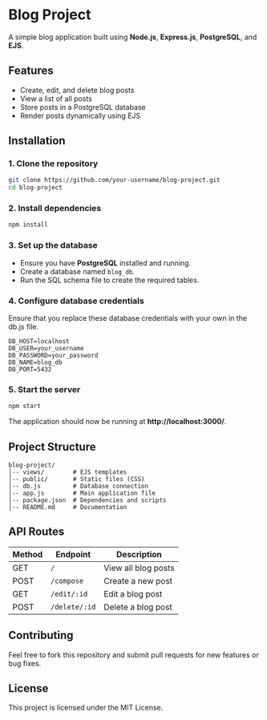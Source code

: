 # Blog Project

A simple blog application built using **Node.js**, **Express.js**, **PostgreSQL**, and **EJS**.

## Features
- Create, edit, and delete blog posts
- View a list of all posts
- Store posts in a PostgreSQL database
- Render posts dynamically using EJS

## Installation

### 1. Clone the repository
```bash
git clone https://github.com/your-username/blog-project.git
cd blog-project
```

### 2. Install dependencies
```bash
npm install
```

### 3. Set up the database
- Ensure you have **PostgreSQL** installed and running.
- Create a database named `blog_db`.
- Run the SQL schema file to create the required tables.

### 4. Configure database credentials
Ensure that you replace these database credentials with your own in the db.js file.
```
DB_HOST=localhost
DB_USER=your_username
DB_PASSWORD=your_password
DB_NAME=blog_db
DB_PORT=5432
```

### 5. Start the server
```bash
npm start
```
The application should now be running at **http://localhost:3000/**.

## Project Structure
```
blog-project/
│-- views/        # EJS templates
│-- public/       # Static files (CSS)
│-- db.js         # Database connection
│-- app.js        # Main application file
│-- package.json  # Dependencies and scripts
│-- README.md     # Documentation
```

## API Routes
| Method | Endpoint       | Description             |
|--------|---------------|-------------------------|
| GET    | `/`           | View all blog posts     |
| POST   | `/compose`    | Create a new post       |
| GET    | `/edit/:id`   | Edit a blog post        |
| POST   | `/delete/:id` | Delete a blog post      |

## Contributing
Feel free to fork this repository and submit pull requests for new features or bug fixes.

## License
This project is licensed under the MIT License.


